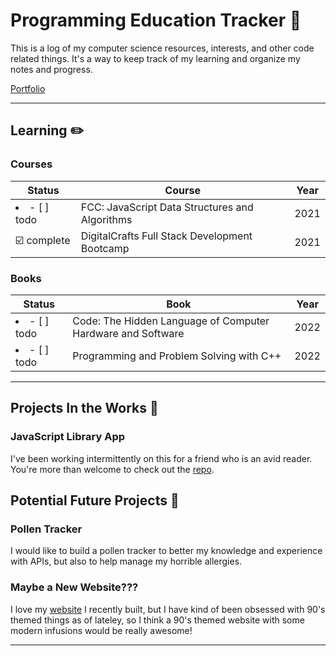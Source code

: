 # Programming Education Tracker :open_file_folder:

This is a log of my computer science resources, interests, and other code related things. It's a way to keep track of my learning and organize my notes and progress.

[Portfolio](https://tatienmiller.com/)

---

## Learning :pencil2:

### Courses

| Status                           | Course                                         | Year |
| -------------------------------- | ---------------------------------------------- | ---- |
| <li>- [ ] todo</li>              | FCC: JavaScript Data Structures and Algorithms | 2021 |
| :ballot_box_with_check: complete | DigitalCrafts Full Stack Development Bootcamp  | 2021 |

### Books

| Status              | Book                                                        | Year |
| ------------------- | ----------------------------------------------------------- | ---- |
| <li>- [ ] todo</li> | Code: The Hidden Language of Computer Hardware and Software | 2022 |
| <li>- [ ] todo</li> | Programming and Problem Solving with C++                    | 2022 |

---

## Projects In the Works :construction:

### JavaScript Library App

I've been working intermittently on this for a friend who is an avid reader. You're more than welcome to check out the [repo](https://github.com/tatmil-99/JavaScriptLibrary).

## Potential Future Projects :crystal_ball:

### Pollen Tracker

I would like to build a pollen tracker to better my knowledge and experience with APIs, but also to help manage my horrible allergies.

### Maybe a New Website???

I love my [website](https://tatienmiller.com) I recently built, but I have kind of been obsessed with 90's themed things as of lateley, so I think a 90's themed website with some modern infusions would be really awesome!

---
